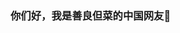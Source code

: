 ### 你们好，我是善良但菜的中国网友👋

<!--
**666lyb/666lyb** is a ✨ _special_ ✨ repository because its `README.md` (this file) appears on your GitHub profile.

Here are some ideas to get you started:

- 🔭 I’m currently working on 山东大学
- 🌱 I’m currently learning 计算机
- 👯 I’m looking to collaborate on 暂时还没有
- 🤔 I’m looking for help with 各位大佬
- 💬 Ask me about ...中文
- 📫 How to reach me: ...中国
- 😄 Pronouns: ...
- ⚡ Fun fact: ...
-->
